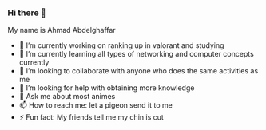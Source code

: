 ### Hi there 👋 

My name is Ahmad Abdelghaffar

- 🔭 I’m currently working on ranking up in valorant and studying
- 🌱 I’m currently learning all types of networking and computer concepts currently
- 👯 I’m looking to collaborate with anyone who does the same activities as me
- 🤔 I’m looking for help with obtaining more knowledge
- 💬 Ask me about most animes
- 📫 How to reach me: let a pigeon send it to me
- ⚡ Fun fact: My friends tell me my chin is cut

<!--
**Rizo2/Rizo2** is a ✨ _special_ ✨ repository because its `README.md` (this file) appears on your GitHub profile.

-->
